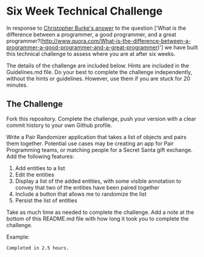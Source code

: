 # Six Week Technical Challenge

In response to [Christopher Burke's answer](http://qr.ae/RCI2cL) to the question ['What is the difference between a programmer, a good programmer, and a great programmer?(http://www.quora.com/What-is-the-difference-between-a-programmer-a-good-programmer-and-a-great-programmer)'] we have built this technical challenge to assess where you are at after six weeks.

The details of the challenge are included below. Hints are included in the Guidelines.md file. Do your best to complete the challenge independently, without the hints or guidelines. However, use them if you are stuck for 20 minutes.

## The Challenge

Fork this repository. Complete the challenge, push your version with a clear commit history to your own Github profile.

Write a Pair Randomizer application that takes a list of objects and pairs them together. Potential use cases may be creating an app for Pair Programming teams, or matching people for a Secret Santa gift exchange. Add the following features:

1. Add entities to a list
2. Edit the entities
3. Display a list of the added entities, with some visible annotation to convey that two of the entities have been paired together
4. Include a button that allows me to randomize the list
5. Persist the list of entities

Take as much time as needed to complete the challenge. Add a note at the bottom of this README.md file with how long it took you to complete the challenge.

Example:

```Completed in 2.5 hours.```
